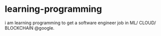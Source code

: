 # learning-programming
i am learning programming to get a software engineer job in ML/ CLOUD/ BLOCKCHAIN @google. 
